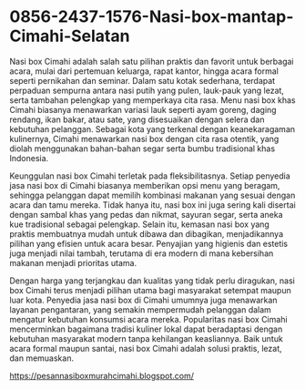 # 0856-2437-1576-Nasi-box-mantap-Cimahi-Selatan
Nasi box Cimahi adalah salah satu pilihan praktis dan favorit untuk berbagai acara, mulai dari pertemuan keluarga, rapat kantor, hingga acara formal seperti pernikahan dan seminar. Dalam satu kotak sederhana, terdapat perpaduan sempurna antara nasi putih yang pulen, lauk-pauk yang lezat, serta tambahan pelengkap yang memperkaya cita rasa. Menu nasi box khas Cimahi biasanya menawarkan variasi lauk seperti ayam goreng, daging rendang, ikan bakar, atau sate, yang disesuaikan dengan selera dan kebutuhan pelanggan. Sebagai kota yang terkenal dengan keanekaragaman kulinernya, Cimahi menawarkan nasi box dengan cita rasa otentik, yang diolah menggunakan bahan-bahan segar serta bumbu tradisional khas Indonesia.

Keunggulan nasi box Cimahi terletak pada fleksibilitasnya. Setiap penyedia jasa nasi box di Cimahi biasanya memberikan opsi menu yang beragam, sehingga pelanggan dapat memilih kombinasi makanan yang sesuai dengan acara dan tamu mereka. Tidak hanya itu, nasi box ini juga sering kali disertai dengan sambal khas yang pedas dan nikmat, sayuran segar, serta aneka kue tradisional sebagai pelengkap. Selain itu, kemasan nasi box yang praktis membuatnya mudah untuk dibawa dan dibagikan, menjadikannya pilihan yang efisien untuk acara besar. Penyajian yang higienis dan estetis juga menjadi nilai tambah, terutama di era modern di mana kebersihan makanan menjadi prioritas utama.

Dengan harga yang terjangkau dan kualitas yang tidak perlu diragukan, nasi box Cimahi terus menjadi pilihan utama bagi masyarakat setempat maupun luar kota. Penyedia jasa nasi box di Cimahi umumnya juga menawarkan layanan pengantaran, yang semakin mempermudah pelanggan dalam mengatur kebutuhan konsumsi acara mereka. Popularitas nasi box Cimahi mencerminkan bagaimana tradisi kuliner lokal dapat beradaptasi dengan kebutuhan masyarakat modern tanpa kehilangan keasliannya. Baik untuk acara formal maupun santai, nasi box Cimahi adalah solusi praktis, lezat, dan memuaskan.

https://pesannasiboxmurahcimahi.blogspot.com/
